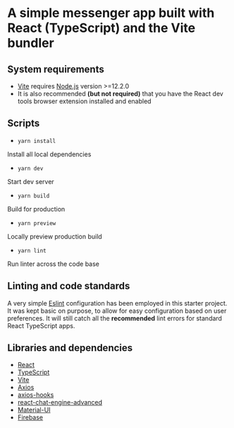 # A simple messenger app built with React (TypeScript) and the Vite bundler

## System requirements

- [Vite](https://vitejs.dev/) requires [Node.js](https://nodejs.org/en/) version >=12.2.0
- It is also recommended **(but not required)** that you have the React dev tools browser extension installed and enabled

## Scripts

- `yarn install`

Install all local dependencies

- `yarn dev`

Start dev server

- `yarn build`

Build for production

- `yarn preview`

Locally preview production build

- `yarn lint`

Run linter across the code base

## Linting and code standards

A very simple [Eslint](https://eslint.org/) configuration has been employed in this starter project. It was kept basic on purpose, to allow for easy configuration based on user preferences. It will still catch all the **recommended** lint errors for standard React TypeScript apps.

## Libraries and dependencies

- [React](https://reactjs.org/)
- [TypeScript](https://www.typescriptlang.org/)
- [Vite](https://vitejs.dev/)
- [Axios](https://github.com/axios/axios)
- [axios-hooks](https://github.com/simoneb/axios-hooks)
- [react-chat-engine-advanced](https://github.com/chatengine-io/react-chat-engine-advanced)
- [Material-UI](https://mui.com/)
- [Firebase](https://firebase.google.com/)
